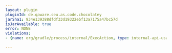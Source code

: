 ```yaml
---
layout: plugin
pluginId: de.qaware.seu.as.code.chocolatey
jarSha1: 934e139388dfdf33d19322ebf13a7175a47bc57d
isJarAvailable: true
error: NONE
violations:
- {name: org/gradle/process/internal/ExecAction, type: internal-api-usage}

---
```

